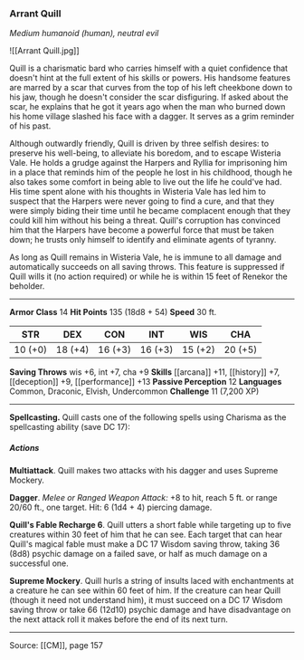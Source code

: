 ### Arrant Quill
_Medium humanoid (human), neutral evil_

![[Arrant Quill.jpg]]

Quill is a charismatic bard who carries himself with a quiet confidence that doesn't hint at the full extent of his skills or powers. His handsome features are marred by a scar that curves from the top of his left cheekbone down to his jaw, though he doesn't consider the scar disfiguring. If asked about the scar, he explains that he got it years ago when the man who burned down his home village slashed his face with a dagger. It serves as a grim reminder of his past.

Although outwardly friendly, Quill is driven by three selfish desires: to preserve his well-being, to alleviate his boredom, and to escape Wisteria Vale. He holds a grudge against the Harpers and Ryllia for imprisoning him in a place that reminds him of the people he lost in his childhood, though he also takes some comfort in being able to live out the life he could've had. His time spent alone with his thoughts in Wisteria Vale has led him to suspect that the Harpers were never going to find a cure, and that they were simply biding their time until he became complacent enough that they could kill him without his being a threat. Quill's corruption has convinced him that the Harpers have become a powerful force that must be taken down; he trusts only himself to identify and eliminate agents of tyranny.

As long as Quill remains in Wisteria Vale, he is immune to all damage and automatically succeeds on all saving throws. This feature is suppressed if Quill wills it (no action required) or while he is within 15 feet of Renekor the beholder.




---

**Armor Class** 14
**Hit Points** 135 (18d8 + 54)
**Speed** 30 ft.

| STR     | DEX     | CON     | INT     | WIS     | CHA     |
|---------|---------|---------|---------|---------|---------|
| 10 (+0) | 18 (+4) | 16 (+3) | 16 (+3) | 15 (+2) | 20 (+5) |

**Saving Throws** wis +6, int +7, cha +9
**Skills** [[arcana]] +11, [[history]] +7, [[deception]] +9, [[performance]] +13
**Passive Perception** 12
**Languages** Common, Draconic, Elvish, Undercommon
**Challenge** 11 (7,200 XP)

---

**Spellcasting.** Quill casts one of the following spells using Charisma as the spellcasting ability (save DC 17):

##### Actions
**Multiattack**. Quill makes two attacks with his dagger and uses Supreme Mockery.

**Dagger**. _Melee or Ranged Weapon Attack:_ +8 to hit, reach 5 ft. or range 20/60 ft., one target. Hit: 6 (1d4 + 4) piercing damage.

**Quill's Fable Recharge 6**. Quill utters a short fable while targeting up to five creatures within 30 feet of him that he can see. Each target that can hear Quill's magical fable must make a DC 17 Wisdom saving throw, taking 36 (8d8) psychic damage on a failed save, or half as much damage on a successful one.

**Supreme Mockery**. Quill hurls a string of insults laced with enchantments at a creature he can see within 60 feet of him. If the creature can hear Quill (though it need not understand him), it must succeed on a DC 17 Wisdom saving throw or take 66 (12d10) psychic damage and have disadvantage on the next attack roll it makes before the end of its next turn.


---

Source: [[CM]], page 157